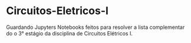# Circuitos-Eletricos-I
Guardando Jupyters Notebooks feitos para resolver a lista complementar do o 3° estágio da disciplina de Circuitos Elétricos I.
